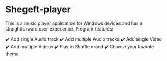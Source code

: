 # Shegeft-player
This is a music player application for Windows devices and has a straightforward user experience.
Program features:

✔️ Add single Audio track
✔️ Add multiple Audio tracks
✔️ Add single Video
✔️ Add multiple Videos
✔️ Play in Shuffle mood
✔️ Choose your favorite theme
